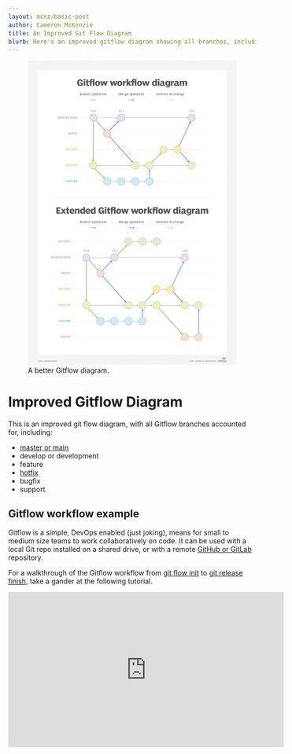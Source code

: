 ```yaml
---
layout: mcnz/basic-post
author: Cameron McKenzie
title: An Improved Git Flow Diagram
blurb: Here's an improved gitflow diagram showing all branches, including master, main, develop, release, hotfix, support, bugfix and feature.
---
```



<figure class="figure">
  <img src="/assets/gitflow-diagram.png" alt="Git Flow Diagram" class="img-fluid mx-auto d-block img-thumbnail rounded ">
  <figcaption class="figure-caption">A better Gitflow diagram.</figcaption>
</figure>

# Improved Gitflow Diagram

This is an improved git flow diagram, with all Gitflow branches accounted for, including:

* [master or main](https://www.theserverside.com/feature/Why-GitHub-renamed-its-master-branch-to-main)
* develop or development
* feature
* [hotfix](https://www.theserverside.com/blog/Coffee-Talk-Java-News-Stories-and-Opinions/GitFlow-Hotfix-Branch-Example-Start-Finish)
* bugfix
* support


## Gitflow workflow example

Gitflow is a simple, DevOps enabled (just joking), means for small to medium size teams to work collaboratively on code. It can be used with a local Git repo installed on a shared drive, or with a remote [GitHub or GitLab](https://youtu.be/WQuxeEvaCxs) repository.

For a walkthrough of the Gitflow workflow from [git flow init](https://www.theserverside.com/blog/Coffee-Talk-Java-News-Stories-and-Opinions/init-Gitflow-example-workflow-tutorial) to [git release finish](https://www.theserverside.com/blog/Coffee-Talk-Java-News-Stories-and-Opinions/Gitflow-release-branch-process-start-finish), take a gander at the following tutorial. 

<div class="embed-responsive embed-responsive-16by9">
<iframe width="560" height="315" src="https://www.youtube.com/embed/d4cDLBFbekw" frameborder="0" allow="accelerometer; autoplay; clipboard-write; encrypted-media; gyroscope; picture-in-picture" allowfullscreen></iframe>
</div>
